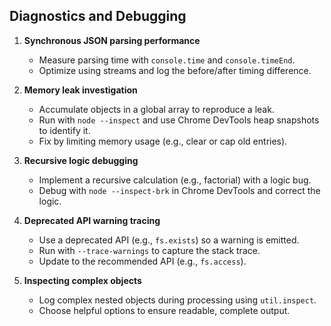## Diagnostics and Debugging

1. **Synchronous JSON parsing performance**
   - Measure parsing time with `console.time` and `console.timeEnd`.
   - Optimize using streams and log the before/after timing difference.

2. **Memory leak investigation**
   - Accumulate objects in a global array to reproduce a leak.
   - Run with `node --inspect` and use Chrome DevTools heap snapshots to identify it.
   - Fix by limiting memory usage (e.g., clear or cap old entries).

3. **Recursive logic debugging**
   - Implement a recursive calculation (e.g., factorial) with a logic bug.
   - Debug with `node --inspect-brk` in Chrome DevTools and correct the logic.

4. **Deprecated API warning tracing**
   - Use a deprecated API (e.g., `fs.exists`) so a warning is emitted.
   - Run with `--trace-warnings` to capture the stack trace.
   - Update to the recommended API (e.g., `fs.access`).

5. **Inspecting complex objects**
   - Log complex nested objects during processing using `util.inspect`.
   - Choose helpful options to ensure readable, complete output.